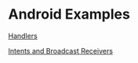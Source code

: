 # Android Examples

[Handlers](https://github.com/farmerbb/Android-Examples/tree/handlers)

[Intents and Broadcast Receivers](https://github.com/farmerbb/Android-Examples/tree/intents-broadcastreceivers)
